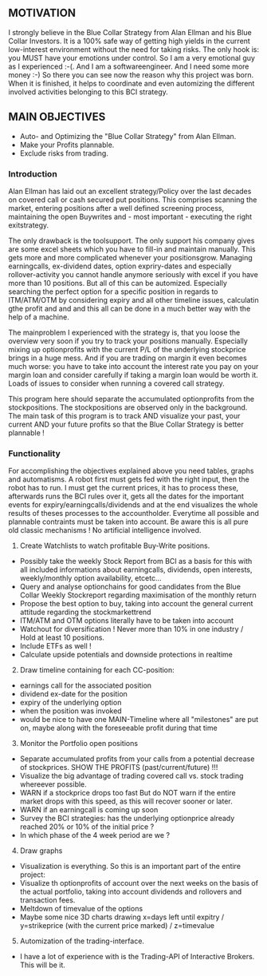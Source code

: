 ## MOTIVATION
I strongly believe in the Blue Collar Strategy from Alan Ellman and his Blue Collar Investors. It is a 100% safe way of getting high yields in the current low-interest environment without the need for taking risks. 
The only hook is: you MUST have your emotions under control. 
So I am a very emotional guy as I experienced :-(. And I am a softwareengineer. And I need some more money :-) 
So there you can see now the reason why this project was born. When it is finished, it helps to coordinate and even automizing the different involved activities belonging to this BCI strategy.

## MAIN OBJECTIVES
- Auto- and Optimizing the "Blue Collar Strategy" from Alan Ellman. 
- Make your Profits plannable. 
- Exclude risks from trading.

### Introduction
Alan Ellman has laid out an excellent strategy/Policy over the last decades on covered call or cash secured put positions. This comprises scanning the market, entering positions after a well defined screening process, maintaining the open Buywrites and - most important - executing the right exitstrategy.

The only drawback is the toolsupport. The only support his company gives are some excel sheets which you have to fill-in and maintain manually. This gets more and more complicated whenever your positionsgrow. Managing earningcalls, ex-dividend dates, option expriry-dates and especially rollover-activity you cannot handle anymore seriously with excel if you have more than 10 positions.
But all of this can be automized. Especially searching the perfect option for a specific position in regards to ITM/ATM/OTM by considering expiry and all other timeline issues, calculatin gthe profit and and and this all can be done in a much better way with the help of a machine.

The mainproblem I experienced with the strategy is, that you loose the overview very soon if you try to track your positions manually. Especially mixing up optionprofits with the current P/L of the underlying stockprice brings in a huge mess. And if you are trading on margin it even becomes much worse: you have to take into account the interest rate you pay on your margin loan and consider carefully if taking a margin loan would be worth it. Loads of issues to consider when running a covered call strategy.

This program here should separate the accumulated optionprofits from the stockpositions. The stockpositions are observed only in the background. The main task of this program is to track AND visualize your past, your current AND your future profits so that the Blue Collar Strategy is better plannable !

### Functionality
For accomplishing the objectives explained above you need tables, graphs and automatisms. A robot first must gets fed with the right input, then the robot has to run. I must get the current prices, it has to process these, afterwards runs the BCI rules over it, gets all the dates for the important events for expiry/earningcalls/dividends and at the end visualizes the whole results of theses processes to the accountholder. Everytime all possible and plannable contraints must be taken into account.
Be aware this is all pure old classic mechanisms ! No artificial intelligence involved.

1) Create Watchlists to watch profitable Buy-Write positions.
 - Possibly take the weekly Stock Report from BCI as a basis for this with all included informations about earningcalls, dividends, open interests, weekly/monthly option availability, etcetc...
 - Query and analyse optionchains for good candidates from the Blue Collar Weekly Stockreport regarding maximisation of the monthly return
 - Propose the best option to buy, taking into account the general current attitude regarding the stockmarkettrend
 - ITM/ATM and OTM options literally have to be taken into account
 - Watchout for diversification ! Never more than 10% in one industry / Hold at least 10 positions.
 - Include ETFs as well !
 - Calculate upside potentials and downside protections in realtime

2) Draw timeline containing for each CC-position:
 - earnings call for the associated position
 - dividend ex-date for the position
 - expiry of the underlying option 
 - when the position was invoked
 - would be nice to have one MAIN-Timeline where all "milestones" are put on, maybe along with the foreseeable profit during that time
 
3) Monitor the Portfolio open positions
 - Separate accumulated profits from your calls from a potential decrease of stockprices. SHOW THE PROFITS (past/current/future) !!!
 - Visualize the big advantage of trading covered call vs. stock trading whereever possible.
 - WARN if a stockprice drops too fast 
   But do NOT warn if the entire market drops with this speed, as this will recover sooner or later.
 - WARN if an earningcall is coming up soon
 - Survey the BCI strategies: has the underlying optionprice already reached 20% or 10% of the initial price ?
 - In which phase of the 4 week period are we ?
 
4) Draw graphs
 - Visualization is everything. So this is an important part of the entire project:
 - Visualize th optionprofits of account over the next weeks on the basis of the actual portfolio, taking into account dividends and rollovers and transaction fees. 
 - Meltdown of timevalue of the options
 - Maybe some nice 3D charts drawing x=days left until expitry / y=strikeprice (with the current price marked) / z=timevalue
 
5) Automization of the trading-interface. 
- I have a lot of experience with is the Trading-API of Interactive Brokers. This will be it.


